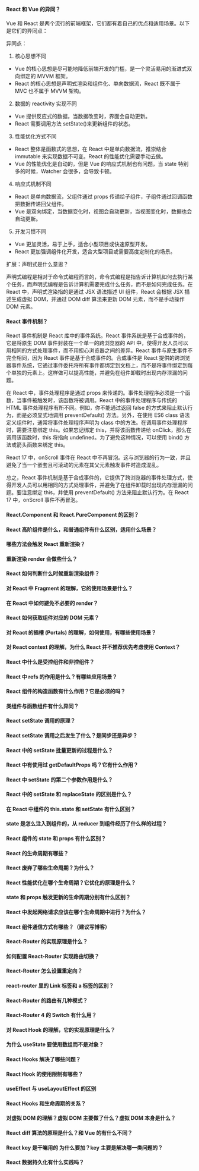 <!--
 * @Author: Shu Binqi
 * @Date: 2023-02-24 21:05:27
 * @LastEditors: Shu Binqi
 * @LastEditTime: 2023-03-03 03:28:59
 * @Description: React 面试题（57题）
 * @Version: 1.0.0
 * @FilePath: \interviewQuestions\React\React.md
-->

#### React 和 Vue 的异同？

Vue 和 React 是两个流行的前端框架，它们都有着自己的优点和适用场景。以下是它们的异同点：

异同点：

1. 核心思想不同

- Vue 的核心思想是尽可能地降低前端开发的门槛，是一个灵活易用的渐进式双向绑定的 MVVM 框架。
- React 的核心思想是声明式渲染和组件化、单向数据流，React 既不属于 MVC 也不属于 MVVM 架构。

2. 数据的 reactivity 实现不同

- Vue 提供反应式的数据，当数据改变时，界面会自动更新。
- React 需要调用方法 setState()来更新组件的状态。

3. 性能优化方式不同

- React 整体是函数式的思想，在 React 中是单向数据流，推崇结合 immutable 来实现数据不可变。React 的性能优化需要手动去做。
- Vue 的性能优化是自动的，但是 Vue 的响应式机制也有问题，当 state 特别多的时候，Watcher 会很多，会导致卡顿。

4. 响应式机制不同

- React 是单向数据流，父组件通过 props 传递给子组件，子组件通过回调函数把数据传递回父组件。
- Vue 是双向绑定，当数据变化时，视图会自动更新，当视图变化时，数据也会自动更新。

5. 开发习惯不同

- Vue 更加灵活，易于上手，适合小型项目或快速原型开发。
- React 更加强调组件化开发，适合大型项目或需要高度定制化的场景。

扩展：声明式是什么意思？

声明式编程是相对于命令式编程而言的，命令式编程是指告诉计算机如何去执行某个任务，而声明式编程是告诉计算机需要完成什么任务，而不是如何完成任务。在 React 中，声明式渲染指的是通过 JSX 语法描述 UI 组件，React 会根据 JSX 描述生成虚拟 DOM，并通过 DOM diff 算法来更新 DOM 元素，而不是手动操作 DOM 元素。

#### React 事件机制？

React 事件机制是 React 库中的事件系统。React 事件系统是基于合成事件的，它是将原生 DOM 事件封装在一个单一的跨浏览器的 API 中，使得开发人员可以用相同的方式处理事件，而不用担心浏览器之间的差异。React 事件与原生事件不完全相同，因为 React 事件是基于合成事件的。合成事件是 React 提供的跨浏览器事件系统，它通过事件委托将所有事件都绑定到文档上，而不是将事件绑定到每个单独的元素上。这样做可以提高性能，并避免在组件卸载时出现内存泄漏的问题。

在 React 中，事件处理程序是通过 props 来传递的。事件处理程序必须是一个函数，当事件被触发时，该函数将被调用。React 中的事件处理程序与传统的 HTML 事件处理程序有所不同。例如，你不能通过返回 false 的方式来阻止默认行为，而是必须显式地调用 preventDefault() 方法。另外，在使用 ES6 class 语法定义组件时，通常将事件处理程序声明为 class 中的方法。在调用事件处理程序时，需要注意绑定 this。如果忘记绑定 this，并将该函数传递给 onClick，那么在调用该函数时，this 将指向 undefined。为了避免这种情况，可以使用 bind() 方法或箭头函数来绑定 this。

React 17 中，onScroll 事件在 React 中不再冒泡。这与浏览器的行为一致，并且避免了当一个嵌套且可滚动的元素在其父元素触发事件时造成混乱。

总之，React 事件机制是基于合成事件的，它提供了跨浏览器的事件处理方式，使得开发人员可以用相同的方式处理事件，并避免了在组件卸载时出现内存泄漏的问题。要注意绑定 this，并使用 preventDefault() 方法来阻止默认行为。在 React 17 中，onScroll 事件不再冒泡。

#### React.Component 和 React.PureComponent 的区别？

#### React 高阶组件是什么，和普通组件有什么区别，适用什么场景？

#### 哪些方法会触发 React 重新渲染？

#### 重新渲染 render 会做些什么？

#### React 如何判断什么时候重新渲染组件？

#### 对 React 中 Fragment 的理解，它的使用场景是什么？

#### 在 React 中如何避免不必要的 render？

#### React 如何获取组件对应的 DOM 元素？

#### 对 React 的插槽 (Portals) 的理解，如何使用，有哪些使用场景？

#### 对 React context 的理解，为什么 React 并不推荐优先考虑使用 Context？

#### React 中什么是受控组件和非控组件？

#### React 中 refs 的作用是什么？有哪些应用场景？

#### React 组件的构造函数有什么作用？它是必须的吗？

#### 类组件与函数组件有什么异同？

#### React setState 调用的原理？

#### React setState 调用之后发生了什么？是同步还是异步？

#### React 中的 setState 批量更新的过程是什么？

#### React 中有使用过 getDefaultProps 吗？它有什么作用？

#### React 中 setState 的第二个参数作用是什么？

#### React 中的 setState 和 replaceState 的区别是什么？

#### 在 React 中组件的 this.state 和 setState 有什么区别？

#### state 是怎么注入到组件的，从 reducer 到组件经历了什么样的过程？

#### React 组件的 state 和 props 有什么区别？

#### React 的生命周期有哪些？

#### React 废弃了哪些生命周期？为什么？

#### React 性能优化在哪个生命周期？它优化的原理是什么？

#### state 和 props 触发更新的生命周期分别有什么区别？

#### React 中发起网络请求应该在哪个生命周期中进行？为什么？

#### React 组件通信方式有哪些？（建议写博客）

#### React-Router 的实现原理是什么？

#### 如何配置 React-Router 实现路由切换？

#### React-Router 怎么设置重定向？

#### react-router 里的 Link 标签和 a 标签的区别？

#### React-Router 的路由有几种模式？

#### React-Router 4 的 Switch 有什么用？

#### 对 React Hook 的理解，它的实现原理是什么？

#### 为什么 useState 要使用数组而不是对象？

#### React Hooks 解决了哪些问题？

#### React Hook 的使用限制有哪些？

#### useEffect 与 useLayoutEffect 的区别

#### React Hooks 和生命周期的关系？

#### 对虚拟 DOM 的理解？虚拟 DOM 主要做了什么？虚拟 DOM 本身是什么？

#### React diff 算法的原理是什么？和 Vue 的有什么不同？

#### React key 是干嘛用的 为什么要加？key 主要是解决哪一类问题的？

#### React 数据持久化有什么实践吗？

